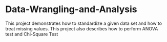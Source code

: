 # Data-Wrangling-and-Analysis
This project demonstrates how to standardize a given data set and how to treat missing values. This project also describes how to perform ANOVA test and Chi-Square Test
